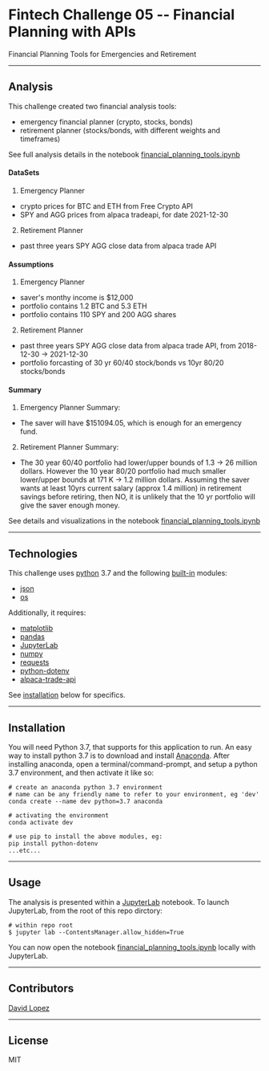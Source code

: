 # Fintech Challenge 05 -- Financial Planning with APIs

Financial Planning Tools for Emergencies and Retirement

---

## Analysis 

This challenge created two financial analysis tools:
- emergency financial planner (crypto, stocks, bonds)
- retirement planner (stocks/bonds, with different weights and timeframes)

See full analysis details in the notebook [financial_planning_tools.ipynb](./financial_planning_tools.ipynb)

#### DataSets

1. Emergency Planner
  * crypto prices for BTC and ETH from Free Crypto API
  * SPY and AGG prices from alpaca tradeapi, for date 2021-12-30
2. Retirement Planner
  * past three years SPY AGG close data from alpaca trade API

#### Assumptions

1. Emergency Planner
  * saver's monthy income is $12,000
  * portfolio contains 1.2 BTC and 5.3 ETH
  * portfolio contains 110 SPY and 200 AGG shares  
2. Retirement Planner
  * past three years SPY AGG close data from alpaca trade API, from 2018-12-30 -> 2021-12-30
  * portfolio forcasting of 30 yr 60/40 stock/bonds vs 10yr 80/20 stocks/bonds 

#### Summary

1. Emergency Planner Summary:
  *  The saver will have $151094.05, which is enough for an emergency fund. 
2. Retirement Planner Summary:
  * The 30 year 60/40 portfolio had lower/upper bounds of 1.3 -> 26 million dollars. However the 10 year 80/20 portfolio had much smaller lower/upper bounds at 171 K -> 1.2 million dollars. Assuming the saver wants at least 10yrs current salary (approx 1.4 million) in retirement savings before retiring, then NO, it is unlikely that the 10 yr portfolio will give the saver enough money.


See details and visualizations in the notebook [financial_planning_tools.ipynb](./financial_planning_tools.ipynb)

---

## Technologies

This challenge uses [python](https://www.python.org/) 3.7 and the following [built-in](https://docs.python.org/3/py-modindex.html) modules:
- [json](https://docs.python.org/3/library/json.html#module-json)
- [os](https://docs.python.org/3/library/os.html#module-os)

Additionally, it requires:
- [matplotlib](https://matplotlib.org/)
- [pandas](https://pandas.pydata.org/)
- [JupyterLab](https://jupyterlab.readthedocs.io/en/stable/)
- [numpy](https://numpy.org/)
- [requests](https://docs.python-requests.org/en/latest/)
- [python-dotenv](https://pypi.org/project/python-dotenv/)
- [alpaca-trade-api](https://github.com/alpacahq/alpaca-trade-api-python)

See [installation](#installation) below for specifics.

---

## Installation

You will need Python 3.7, that supports for this application to run. An easy way to install python 3.7 is to download and install [Anaconda](https://www.anaconda.com/products/individual). After installing anaconda, open a terminal/command-prompt, and setup a python 3.7 environment, and then activate it like so:

```
# create an anaconda python 3.7 environment
# name can be any friendly name to refer to your environment, eg 'dev'
conda create --name dev python=3.7 anaconda

# activating the environment
conda activate dev

# use pip to install the above modules, eg:
pip install python-dotenv
...etc...
```

---

## Usage

The analysis is presented within a [JupyterLab](https://jupyterlab.readthedocs.io/en/stable/) notebook. To launch JupyterLab, from the root of this repo dirctory:

```
# within repo root 
$ jupyter lab --ContentsManager.allow_hidden=True
```
You can now open the notebook [financial_planning_tools.ipynb](./financial_planning_tools.ipynb) locally with JupyterLab.

---

## Contributors

[David Lopez](https://github.com/sububer)

---

## License

MIT